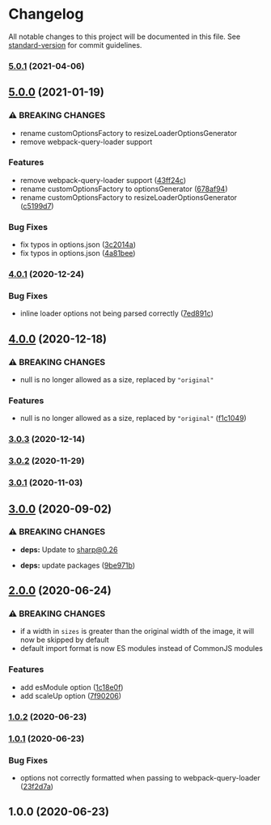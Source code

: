 # Changelog

All notable changes to this project will be documented in this file. See [standard-version](https://github.com/conventional-changelog/standard-version) for commit guidelines.

### [5.0.1](https://github.com/Calvin-LL/webpack-image-srcset-loader/compare/v5.0.0...v5.0.1) (2021-04-06)

## [5.0.0](https://github.com/Calvin-LL/webpack-image-srcset-loader/compare/v4.0.1...v5.0.0) (2021-01-19)


### ⚠ BREAKING CHANGES

* rename customOptionsFactory to resizeLoaderOptionsGenerator
* remove webpack-query-loader support

### Features

* remove webpack-query-loader support ([43ff24c](https://github.com/Calvin-LL/webpack-image-srcset-loader/commit/43ff24c425929356ce3112b6101fee1cba27299e))
* rename customOptionsFactory to optionsGenerator ([678af94](https://github.com/Calvin-LL/webpack-image-srcset-loader/commit/678af94442c16105855d24c91c3184508546f6a8))
* rename customOptionsFactory to resizeLoaderOptionsGenerator ([c5199d7](https://github.com/Calvin-LL/webpack-image-srcset-loader/commit/c5199d7d62dea4841371ff24ddebe46436541122))


### Bug Fixes

* fix typos in options.json ([3c2014a](https://github.com/Calvin-LL/webpack-image-srcset-loader/commit/3c2014a580be085d5b395854803cc06bd13321d4))
* fix typos in options.json ([4a81bee](https://github.com/Calvin-LL/webpack-image-srcset-loader/commit/4a81beed79247a9290466167ae3a318472802637))

### [4.0.1](https://github.com/Calvin-LL/webpack-image-srcset-loader/compare/v4.0.0...v4.0.1) (2020-12-24)


### Bug Fixes

* inline loader options not being parsed correctly ([7ed891c](https://github.com/Calvin-LL/webpack-image-srcset-loader/commit/7ed891c04355f1346001e45000b631ab56b177a1))

## [4.0.0](https://github.com/Calvin-LL/webpack-image-srcset-loader/compare/v3.0.3...v4.0.0) (2020-12-18)


### ⚠ BREAKING CHANGES

* null is no longer allowed as a size, replaced by `"original"`

### Features

* null is no longer allowed as a size, replaced by `"original"` ([f1c1049](https://github.com/Calvin-LL/webpack-image-srcset-loader/commit/f1c10498093c0fd6ae3594002a0b0dafa7dbc535))

### [3.0.3](https://github.com/Calvin-LL/webpack-image-srcset-loader/compare/v3.0.2...v3.0.3) (2020-12-14)

### [3.0.2](https://github.com/Calvin-LL/webpack-image-srcset-loader/compare/v3.0.1...v3.0.2) (2020-11-29)

### [3.0.1](https://github.com/Calvin-LL/webpack-image-srcset-loader/compare/v3.0.0...v3.0.1) (2020-11-03)

## [3.0.0](https://github.com/Calvin-LL/webpack-image-srcset-loader/compare/v2.0.0...v3.0.0) (2020-09-02)

### ⚠ BREAKING CHANGES

- **deps:** Update to [sharp@0.26](https://sharp.pixelplumbing.com/changelog#v026---zoom)

- **deps:** update packages ([9be971b](https://github.com/Calvin-LL/webpack-image-srcset-loader/commit/9be971bd78ad1063f033f297a75d59e3f2bb37c4))

## [2.0.0](https://github.com/Calvin-LL/webpack-image-srcset-loader/compare/v1.0.2...v2.0.0) (2020-06-24)

### ⚠ BREAKING CHANGES

- if a width in `sizes` is greater than the original width of the image, it will now
  be skipped by default
- default import format is now ES modules instead of CommonJS modules

### Features

- add esModule option ([1c18e0f](https://github.com/Calvin-LL/webpack-image-srcset-loader/commit/1c18e0f18bcfa33b58025c092720c02e36fa26d2))
- add scaleUp option ([7f90206](https://github.com/Calvin-LL/webpack-image-srcset-loader/commit/7f90206a743f0b3436b223d77d6422fd7ac26161))

### [1.0.2](https://github.com/Calvin-LL/webpack-image-srcset-loader/compare/v1.0.1...v1.0.2) (2020-06-23)

### [1.0.1](https://github.com/Calvin-LL/webpack-image-srcset-loader/compare/v1.0.0...v1.0.1) (2020-06-23)

### Bug Fixes

- options not correctly formatted when passing to webpack-query-loader ([23f2d7a](https://github.com/Calvin-LL/webpack-image-srcset-loader/commit/23f2d7ad974a09d521f6abdaeb1c171cad07fad8))

## 1.0.0 (2020-06-23)
